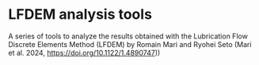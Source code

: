# LFDEM analysis tools
 A series of tools to analyze the results obtained with the Lubrication Flow Discrete Elements Method (LFDEM) by Romain Mari and Ryohei Seto (Mari et al. 2024, https://doi.org/10.1122/1.4890747))
